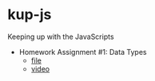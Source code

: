# kup-js

Keeping up with the JavaScripts

- Homework Assignment #1: Data Types
  - [file](./00-data-types/song.js)
  - [video](https://youtu.be/_fgN3HHsl9s)
